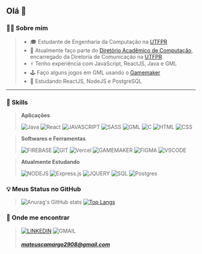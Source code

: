 ## Olá 👋

### 👨‍💻 Sobre mim
>
> - 🎓 Estudante de Engenharia da Computação na [UTFPR](https://www.utfpr.edu.br/)
> - 🏫 Atualmente faço parte do [Diretório Acadêmico de Computação](https://www.instagram.com/dacompcp/), encarregado da Diretoria de Comunicação na [UTFPR](https://www.utfpr.edu.br/)
> - ⚡ Tenho experiência com JavaScript, ReactJS, Java e GML
> - 🕹️ Faço alguns jogos em GML usando o [Gamemaker](https://gamemaker.io/pt-BR)
> - 🌱 Estudando ReactJS, NodeJS e PostgreSQL

***

### 🧰 Skills

>**Aplicações**
>
>![Java](https://img.shields.io/badge/Java-FFC96F.svg?style=for-the-badge&logo=openjdk&logoColor=333333)
>![React](https://img.shields.io/badge/React-%2320232a.svg?style=for-the-badge&logo=react&logoColor=%2361DAFB)
>![JAVASCRIPT](https://img.shields.io/badge/JavaScript-F2DE51?style=for-the-badge&logo=javascript&logoColor=333333)
>![SASS](https://img.shields.io/badge/Sass-e88bb7?style=for-the-badge&logo=sass&logoColor=FFFFFF)
>![GML](https://img.shields.io/badge/GML-5975ff?style=for-the-badge&logo=gamemaker&logoColor=white)
>![C](https://img.shields.io/badge/C-3e48cd?style=for-the-badge&logo=c&logoColor=white)
>![HTML](https://img.shields.io/badge/HTML5-f1652a?style=for-the-badge&logo=html5&logoColor=FFFFFF)
>![CSS](https://img.shields.io/badge/CSS3-2aa9e0?style=for-the-badge&logo=css3&logoColor=FFFFFF)

>**Softwares e Ferramentas**
>
>![FIREBASE](https://img.shields.io/badge/Firebase-FFA000?style=for-the-badge&logo=Firebase&logoColor=333333)
>![GIT](https://img.shields.io/badge/Git-f05133?style=for-the-badge&logo=git&logoColor=white)
>![Vercel](https://img.shields.io/badge/Vercel-%23000000.svg?style=for-the-badge&logo=vercel&logoColor=white)
>![GAMEMAKER](https://img.shields.io/badge/GameMaker-5975ff?style=for-the-badge&logo=gamemaker&logoColor=white)
>![FIGMA](https://img.shields.io/badge/Figma-FA7070?style=for-the-badge&logo=figma&logoColor=white)
>![VSCODE](https://custom-icon-badges.demolab.com/badge/VS%20Code-0078d7.svg?style=for-the-badge&logo=vsc&logoColor=white)
<!--
>![PREMIERE PRO](https://img.shields.io/badge/Premiere%20Pro-00005b?style=for-the-badge&logo=Adobe%20Premiere%20Pro&logoColor=9a9aff)
-->

>**Atualmente Estudando**
>
>![NODEJS](https://img.shields.io/badge/Node-40a05e?style=for-the-badge&logo=node.js&logoColor=white)
>![Express.js](https://img.shields.io/badge/Express.js-333333.svg?style=for-the-badge&logo=express&logoColor=259DFF)
>![JQUERY](https://img.shields.io/badge/jQuerry-0868ab?style=for-the-badge&logo=jquery&logoColor=white)
>![SQL](https://img.shields.io/badge/SQL-004d65?style=for-the-badge&logo=mysql&logoColor=white)
>![Postgres](https://img.shields.io/badge/Postgres-%23316192.svg?style=for-the-badge&logo=postgresql&logoColor=white)

<!--
>![PYTHON](https://img.shields.io/badge/Python-3771a1?style=for-the-badge&logo=python&logoColor=white)
>![C++](https://img.shields.io/badge/C%2B%2B-3e48cd?style=for-the-badge&logo=c%2B%2B&logoColor=white)
>![ARDUINO](https://img.shields.io/badge/Arduino-17959A?style=for-the-badge)
-->

### 💡 Meus Status no GitHub

>![Anurag's GitHub stats](https://github-readme-stats.vercel.app/api?username=mateusmcamargo&show_icons=true&bg_color=ffffff00&title_color=FF3D81&text_color=fff&icon_color=E72C61&hide_border=true)
>[![Top Langs](https://github-readme-stats.vercel.app/api/top-langs/?username=mateusmcamargo&layout=compact&bg_color=ffffff00&title_color=FF3D81&text_color=fff&hide_border=true&hide=css,yacc,html)](https://github.com/anuraghazra/github-readme-stats)

### 📍 Onde me encontrar
>[![LINKEDIN](https://img.shields.io/badge/Linkedin-%230077B5.svg?style=for-the-badge&logo=linkedin&logoColor=white)](https://www.linkedin.com/in/mateus-camargo-b494831a9/?trk=opento_sprofile_goalscard)
>![GMAIL](https://img.shields.io/badge/Gmail-D14836?style=for-the-badge&logo=gmail&logoColor=white)
>##### mateuscamargo2908@gmail.com

<!--
cores:

main: FF3D81
gray: 333333
-->
